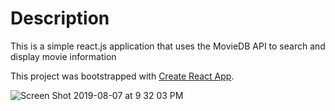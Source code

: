 
# Description

This is a simple react.js application that uses the MovieDB API to search and display movie information


This project was bootstrapped with [Create React App](https://github.com/facebook/create-react-app).


![Screen Shot 2019-08-07 at 9 32 03 PM](https://user-images.githubusercontent.com/6588703/62675370-a43af300-b95b-11e9-921c-954a3c36e92e.png)

